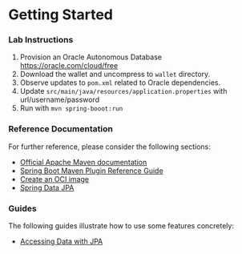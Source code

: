 # Getting Started

### Lab Instructions

1. Provision an Oracle Autonomous Database https://oracle.com/cloud/free
2. Download the wallet and uncompress to `wallet` directory.
3. Observe updates to `pom.xml` related to Oracle dependencies.
4. Update `src/main/java/resources/application.properties` with url/username/password
5. Run with `mvn spring-booot:run`

### Reference Documentation
For further reference, please consider the following sections:

* [Official Apache Maven documentation](https://maven.apache.org/guides/index.html)
* [Spring Boot Maven Plugin Reference Guide](https://docs.spring.io/spring-boot/docs/2.7.4/maven-plugin/reference/html/)
* [Create an OCI image](https://docs.spring.io/spring-boot/docs/2.7.4/maven-plugin/reference/html/#build-image)
* [Spring Data JPA](https://docs.spring.io/spring-boot/docs/2.7.4/reference/htmlsingle/#data.sql.jpa-and-spring-data)

### Guides
The following guides illustrate how to use some features concretely:

* [Accessing Data with JPA](https://spring.io/guides/gs/accessing-data-jpa/)
